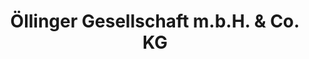 ---
title: "Öllinger Gesellschaft m.b.H. & Co. KG"
url: /haag/oellinger-gesellschaft-m-b-h-und-co-kg/
shop: Autowerkstatt
---